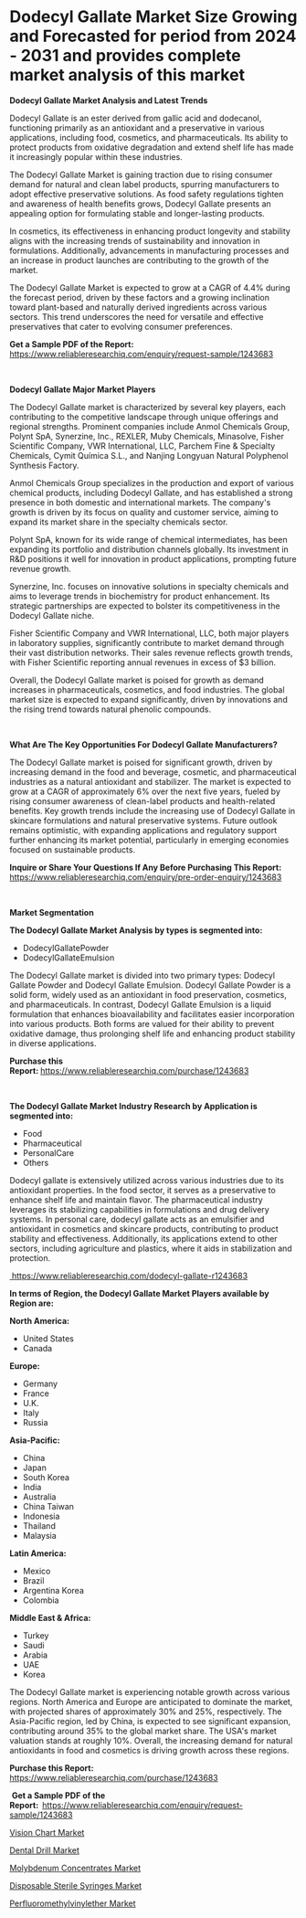 <p><h1>Dodecyl Gallate Market Size Growing and Forecasted for period from 2024 - 2031 and provides complete market analysis of this market</h1></p><p><strong>Dodecyl Gallate Market Analysis and Latest Trends</strong></p>
<p><p>Dodecyl Gallate is an ester derived from gallic acid and dodecanol, functioning primarily as an antioxidant and a preservative in various applications, including food, cosmetics, and pharmaceuticals. Its ability to protect products from oxidative degradation and extend shelf life has made it increasingly popular within these industries.</p><p>The Dodecyl Gallate Market is gaining traction due to rising consumer demand for natural and clean label products, spurring manufacturers to adopt effective preservative solutions. As food safety regulations tighten and awareness of health benefits grows, Dodecyl Gallate presents an appealing option for formulating stable and longer-lasting products. </p><p>In cosmetics, its effectiveness in enhancing product longevity and stability aligns with the increasing trends of sustainability and innovation in formulations. Additionally, advancements in manufacturing processes and an increase in product launches are contributing to the growth of the market. </p><p>The Dodecyl Gallate Market is expected to grow at a CAGR of 4.4% during the forecast period, driven by these factors and a growing inclination toward plant-based and naturally derived ingredients across various sectors. This trend underscores the need for versatile and effective preservatives that cater to evolving consumer preferences.</p></p>
<p><strong>Get a Sample PDF of the Report:&nbsp;</strong> <a href="https://www.reliableresearchiq.com/enquiry/request-sample/1243683?utm_campaign=1141&utm_medium=2&utm_source=Github&utm_content=ia&utm_term=07112024&utm_id=dodecyl-gallate">https://www.reliableresearchiq.com/enquiry/request-sample/1243683</a></p>
<p>&nbsp;</p>
<p><strong>Dodecyl Gallate Major Market Players</strong></p>
<p><p>The Dodecyl Gallate market is characterized by several key players, each contributing to the competitive landscape through unique offerings and regional strengths. Prominent companies include Anmol Chemicals Group, Polynt SpA, Synerzine, Inc., REXLER, Muby Chemicals, Minasolve, Fisher Scientific Company, VWR International, LLC, Parchem Fine & Specialty Chemicals, Cymit Química S.L., and Nanjing Longyuan Natural Polyphenol Synthesis Factory. </p><p>Anmol Chemicals Group specializes in the production and export of various chemical products, including Dodecyl Gallate, and has established a strong presence in both domestic and international markets. The company's growth is driven by its focus on quality and customer service, aiming to expand its market share in the specialty chemicals sector.</p><p>Polynt SpA, known for its wide range of chemical intermediates, has been expanding its portfolio and distribution channels globally. Its investment in R&D positions it well for innovation in product applications, prompting future revenue growth.</p><p>Synerzine, Inc. focuses on innovative solutions in specialty chemicals and aims to leverage trends in biochemistry for product enhancement. Its strategic partnerships are expected to bolster its competitiveness in the Dodecyl Gallate niche.</p><p>Fisher Scientific Company and VWR International, LLC, both major players in laboratory supplies, significantly contribute to market demand through their vast distribution networks. Their sales revenue reflects growth trends, with Fisher Scientific reporting annual revenues in excess of $3 billion.</p><p>Overall, the Dodecyl Gallate market is poised for growth as demand increases in pharmaceuticals, cosmetics, and food industries. The global market size is expected to expand significantly, driven by innovations and the rising trend towards natural phenolic compounds.</p></p>
<p>&nbsp;</p>
<p><strong>What Are The Key Opportunities For Dodecyl Gallate Manufacturers?</strong></p>
<p><p>The Dodecyl Gallate market is poised for significant growth, driven by increasing demand in the food and beverage, cosmetic, and pharmaceutical industries as a natural antioxidant and stabilizer. The market is expected to grow at a CAGR of approximately 6% over the next five years, fueled by rising consumer awareness of clean-label products and health-related benefits. Key growth trends include the increasing use of Dodecyl Gallate in skincare formulations and natural preservative systems. Future outlook remains optimistic, with expanding applications and regulatory support further enhancing its market potential, particularly in emerging economies focused on sustainable products.</p></p>
<p><strong>Inquire or Share Your Questions If Any Before Purchasing This Report:</strong> <a href="https://www.reliableresearchiq.com/enquiry/pre-order-enquiry/1243683?utm_campaign=1141&utm_medium=2&utm_source=Github&utm_content=ia&utm_term=07112024&utm_id=dodecyl-gallate">https://www.reliableresearchiq.com/enquiry/pre-order-enquiry/1243683</a></p>
<p>&nbsp;</p>
<p><strong>Market Segmentation</strong></p>
<p><strong>The Dodecyl Gallate Market Analysis by types is segmented into:</strong></p>
<p><ul><li>DodecylGallatePowder</li><li>DodecylGallateEmulsion</li></ul></p>
<p><p>The Dodecyl Gallate market is divided into two primary types: Dodecyl Gallate Powder and Dodecyl Gallate Emulsion. Dodecyl Gallate Powder is a solid form, widely used as an antioxidant in food preservation, cosmetics, and pharmaceuticals. In contrast, Dodecyl Gallate Emulsion is a liquid formulation that enhances bioavailability and facilitates easier incorporation into various products. Both forms are valued for their ability to prevent oxidative damage, thus prolonging shelf life and enhancing product stability in diverse applications.</p></p>
<p><strong>Purchase this Report:&nbsp;</strong><a href="https://www.reliableresearchiq.com/purchase/1243683?utm_campaign=1141&utm_medium=2&utm_source=Github&utm_content=ia&utm_term=07112024&utm_id=dodecyl-gallate">https://www.reliableresearchiq.com/purchase/1243683</a></p>
<p>&nbsp;</p>
<p><strong>The Dodecyl Gallate Market Industry Research by Application is segmented into:</strong></p>
<p><ul><li>Food</li><li>Pharmaceutical</li><li>PersonalCare</li><li>Others</li></ul></p>
<p><p>Dodecyl gallate is extensively utilized across various industries due to its antioxidant properties. In the food sector, it serves as a preservative to enhance shelf life and maintain flavor. The pharmaceutical industry leverages its stabilizing capabilities in formulations and drug delivery systems. In personal care, dodecyl gallate acts as an emulsifier and antioxidant in cosmetics and skincare products, contributing to product stability and effectiveness. Additionally, its applications extend to other sectors, including agriculture and plastics, where it aids in stabilization and protection.</p></p>
<p><a href="https://www.reliableresearchiq.com/dodecyl-gallate-r1243683?utm_campaign=1141&utm_medium=2&utm_source=Github&utm_content=ia&utm_term=07112024&utm_id=dodecyl-gallate">&nbsp;https://www.reliableresearchiq.com/dodecyl-gallate-r1243683</a></p>
<p><strong>In terms of Region, the Dodecyl Gallate Market Players available by Region are:</strong></p>
<p>
    <p> <strong> North America: </strong>
        <ul>
            <li>United States</li>
            <li>Canada</li>
        </ul>
        </p> 
    <p> <strong> Europe: </strong>
        <ul>
            <li>Germany</li>
            <li>France</li>
            <li>U.K.</li>
            <li>Italy</li>
            <li>Russia</li>
        </ul>
        </p> 
    <p> <strong> Asia-Pacific: </strong>
        <ul>
            <li>China</li>
            <li>Japan</li>
            <li>South Korea</li>
            <li>India</li>
            <li>Australia</li>
            <li>China Taiwan</li>
            <li>Indonesia</li>
            <li>Thailand</li>
            <li>Malaysia</li>
        </ul>
        </p> 
    <p> <strong> Latin America: </strong>
        <ul>
            <li>Mexico</li>
            <li>Brazil</li>
            <li>Argentina Korea</li>
            <li>Colombia</li>
        </ul>
        </p> 
    <p> <strong> Middle East & Africa: </strong>
        <ul>
            <li>Turkey</li>
            <li>Saudi</li>
            <li>Arabia</li>
            <li>UAE</li>
            <li>Korea</li>
        </ul>
    </p>
    </p>
<p><p>The Dodecyl Gallate market is experiencing notable growth across various regions. North America and Europe are anticipated to dominate the market, with projected shares of approximately 30% and 25%, respectively. The Asia-Pacific region, led by China, is expected to see significant expansion, contributing around 35% to the global market share. The USA's market valuation stands at roughly 10%. Overall, the increasing demand for natural antioxidants in food and cosmetics is driving growth across these regions.</p></p>
<p><strong>Purchase this Report: </strong><a href="https://www.reliableresearchiq.com/purchase/1243683?utm_campaign=1141&utm_medium=2&utm_source=Github&utm_content=ia&utm_term=07112024&utm_id=dodecyl-gallate">https://www.reliableresearchiq.com/purchase/1243683</a></p>
<p>&nbsp;<strong>Get a Sample PDF of the Report:&nbsp;&nbsp;</strong><a href="https://www.reliableresearchiq.com/enquiry/request-sample/1243683?utm_campaign=1141&utm_medium=2&utm_source=Github&utm_content=ia&utm_term=07112024&utm_id=dodecyl-gallate">https://www.reliableresearchiq.com/enquiry/request-sample/1243683</a></p>
<p><strong></strong></p>
<p><p><a href="https://issuu.com/reportprime-2/docs/vision-chart-market-size-2030.pptx_90f7283d2a0205?utm_campaign=1141&utm_medium=2&utm_source=Github&utm_content=ia&utm_term=07112024&utm_id=dodecyl-gallate">Vision Chart Market</a></p><p><a href="https://issuu.com/reportprime-2/docs/dental-drill-market-size-2030.pptx_84a4db94e29708?utm_campaign=1141&utm_medium=2&utm_source=Github&utm_content=ia&utm_term=07112024&utm_id=dodecyl-gallate">Dental Drill Market</a></p><p><a href="https://github.com/erskinemm93/Market-Research-Report-List-1/blob/main/molybdenum-concentrates-market.md?utm_campaign=1141&utm_medium=2&utm_source=Github&utm_content=ia&utm_term=07112024&utm_id=dodecyl-gallate">Molybdenum Concentrates Market</a></p><p><a href="https://issuu.com/reportprime-2/docs/disposable-sterile-syringes-market-_ceea3fbe465328?utm_campaign=1141&utm_medium=2&utm_source=Github&utm_content=ia&utm_term=07112024&utm_id=dodecyl-gallate">Disposable Sterile Syringes Market</a></p><p><a href="https://github.com/pespeyervi/Market-Research-Report-List-1/blob/main/perfluoromethylvinylether-market.md?utm_campaign=1141&utm_medium=2&utm_source=Github&utm_content=ia&utm_term=07112024&utm_id=dodecyl-gallate">Perfluoromethylvinylether Market</a></p></p>